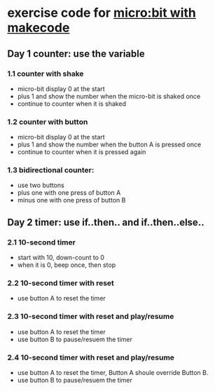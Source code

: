# exercise code for [micro:bit with makecode](https://makecode.microbit.org/)

## Day 1 counter: use the variable
### 1.1 counter with shake
* micro-bit display 0 at the start
* plus 1 and show the number when the micro-bit is shaked once
* continue to counter when it is shaked

### 1.2 counter with button
* micro-bit display 0 at the start
* plus 1 and show the number when the button A is pressed once
* continue to counter when it is pressed again

### 1.3 bidirectional counter:
* use two buttons 
* plus one with one press of button A
* minus one with one press of button B

## Day 2 timer: use if..then.. and if..then..else..
### 2.1 10-second timer
* start with 10, down-count to 0
* when it is 0, beep once, then stop

### 2.2 10-second timer with reset
* use button A to reset the timer

### 2.3 10-second timer with reset and play/resume
* use button A to reset the timer
* use button B to pause/resuem the timer

### 2.4 10-second timer with reset and play/resume
* use button A to reset the timer, Button A shoule override Button B.
* use button B to pause/resuem the timer


